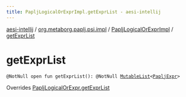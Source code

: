 ```yaml
---
title: PapljLogicalOrExprImpl.getExprList - aesi-intellij
---
```


[aesi-intellij](../../index.html) / [org.metaborg.paplj.psi.impl](../index.html) / [PapljLogicalOrExprImpl](index.html) / [getExprList](.)

# getExprList

`@NotNull open fun getExprList(): @NotNull `[`MutableList`](https://kotlinlang.org/api/latest/jvm/stdlib/kotlin.collections/-mutable-list/index.html)`<`[`PapljExpr`](../../org.metaborg.paplj.psi/-paplj-expr/index.html)`>`

Overrides [PapljLogicalOrExpr.getExprList](../../org.metaborg.paplj.psi/-paplj-logical-or-expr/get-expr-list.html)

